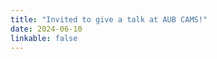 ```yaml
---
title: "Invited to give a talk at AUB CAMS!"
date: 2024-06-10
linkable: false
---
```

<!-- Your news content here... -->